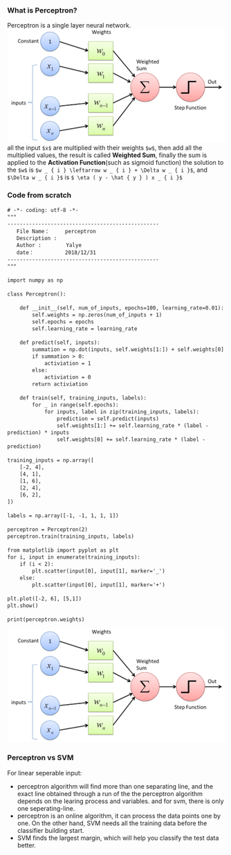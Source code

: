 

### What is Perceptron?
Perceptron is a single layer neural network.
![](./resources/a.png)
all the input `$x$` are multiplied with their weights `$w$`, then add all the multiplied values, the result is called **Weighted Sum**, finally the sum is applied to the **Activation Function**(such as sigmoid function)
the solution to the `$w$` is `$w _ { i } \leftarrow w _ { i } + \Delta w _ { i }$`, and `$\Delta w _ { i }$` is `$ \eta ( y - \hat { y } ) x _ { i }$`


### Code from scratch

```
# -*- coding: utf-8 -*-
"""
-------------------------------------------------
   File Name：     perceptron
   Description :   
   Author :        Yalye
   date：          2018/12/31
-------------------------------------------------
"""

import numpy as np

class Perceptron():

    def __init__(self, num_of_inputs, epochs=100, learning_rate=0.01):
        self.weights = np.zeros(num_of_inputs + 1)
        self.epochs = epochs
        self.learning_rate = learning_rate

    def predict(self, inputs):
        summation = np.dot(inputs, self.weights[1:]) + self.weights[0]
        if summation > 0:
            activiation = 1
        else:
            activiation = 0
        return activiation

    def train(self, training_inputs, labels):
        for _ in range(self.epochs):
            for inputs, label in zip(training_inputs, labels):
                prediction = self.predict(inputs)
                self.weights[1:] += self.learning_rate * (label - prediction) * inputs
                self.weights[0] += self.learning_rate * (label - prediction)

training_inputs = np.array([
    [-2, 4],
    [4, 1],
    [1, 6],
    [2, 4],
    [6, 2],
])

labels = np.array([-1, -1, 1, 1, 1])

perceptron = Perceptron(2)
perceptron.train(training_inputs, labels)

from matplotlib import pyplot as plt
for i, input in enumerate(training_inputs):
    if (i < 2):
        plt.scatter(input[0], input[1], marker='_')
    else:
        plt.scatter(input[0], input[1], marker='+')

plt.plot([-2, 6], [5,1])
plt.show()

print(perceptron.weights)
```

![](./resources/a.png)

### Perceptron vs SVM
For linear seperable input: 
 * perceptron algorithm will find more than one separating line, and the exact line obtained through a run of the the perceptron algorithm depends on the learing process and variables. and for svm, there is only one seperating-line.
 * perceptron is an online algorithm, it can process the data points one by one. On the other hand, SVM needs all the training data before the classifier building start.
 * SVM finds the largest margin, which will help you classify the test data better.